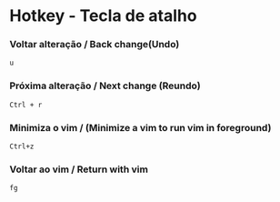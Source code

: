 # Hotkey - Tecla de atalho 
### Voltar alteração / Back change(Undo)
    u
### Próxima alteração / Next change (Reundo)
    Ctrl + r
### Minimiza o vim / (Minimize a vim to run vim in foreground)
    Ctrl+z
### Voltar ao vim / Return with vim
    fg
